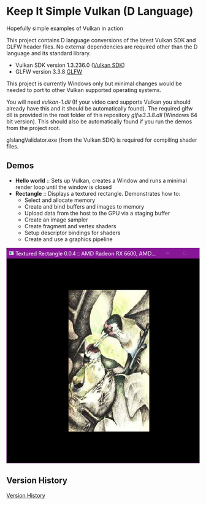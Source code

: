 # Keep It Simple Vulkan (D Language)

Hopefully simple examples of Vulkan in action

This project contains D language conversions of the latest Vulkan SDK and GLFW header files.
No external dependencies are required other than the D language and its standard library.

- Vulkan SDK version 1.3.236.0 ([Vulkan SDK](src/kisv/misc/vulkan_api.d))
- GLFW version 3.3.8 [GLFW](src/kisv/misc/glfw_api.d)

This project is currently Windows only but minimal changes would be needed to port to other
Vulkan supported operating systems.

You will need _vulkan-1.dll_ (If your video card supports Vulkan you should already have this and
it should be automatically found).
The required glfw dll is provided in the root folder of this repository _glfw3.3.8.dll_
(Windows 64 bit version). This should also be automatically found if you run the demos from the
project root.

glslangValidator.exe (from the Vulkan SDK) is required for compiling shader files.

## Demos

- **Hello world** :: Sets up Vulkan, creates a Window and runs a minimal render loop
  until the window is closed
- **Rectangle** :: Displays a textured rectangle. Demonstrates how to:
  - Select and allocate memory
  - Create and bind buffers and images to memory
  - Upload data from the host to the GPU via a staging buffer
  - Create an image sampler
  - Create fragment and vertex shaders
  - Setup descriptor bindings for shaders
  - Create and use a graphics pipeline

![0.0.4](/screenshots/0.0.4.png)

## Version History

[Version History](src/version.md)
